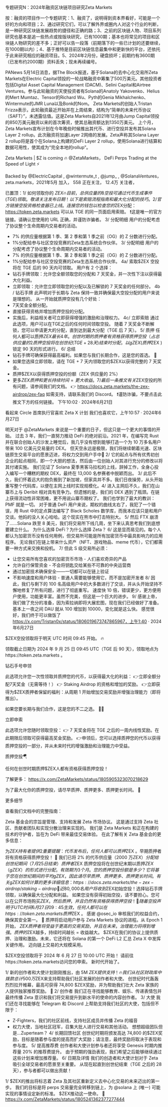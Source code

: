 专题研究N：2024年融资区块链项目研究Zeta Markets


按：融资的项目作一个专题研究：1、融资了，说明得到资本界看好，可能是一个好的方向和项目；2、通过研究它们，可以了解外界或圈内人对这个行业的判断，是一种研究区块链发展趋势的捷径和正确的路；3、之前的区块链人物、项目系列研究也基本是追一些热点或按版块研究，已有1000期；基本也将常见的项目和区块链人物研究的差不多；正好可以告一段落（前期落下的一些已计划的还要继续，在1000期以内）；4、基于推特是目前区块链信息最集中和更新快的平台，还依托于此来研究相应的融资项目。5、2024年2月份，硬盘损坏；前期约有3600期（已发布约2000期）资料丢失；现未再续编号。

PANews 5月14日消息，据The Block报道，基于Solana的去中心化交易所Zeta Markets在Electric Capital领投的一轮战略融资中筹集了500万美元。其他投资者包括Digital Asset Capital Management (DACM)、Selini Capital和Airtree Ventures。参与此轮融资的天使投资者有Solana的Anatoly Yakovenko、Helius的Mert Mumtaz、Tensor的Richard Wu、Pyth的Genia Mikhalchenko、Wintermute的JMR Luna以及Bonk的Nom。
Zeta Markets的创始人Tristan Frizza表示，此轮融资最近开始并在上周结束，结构为“简单的未来代币协议（SAFT）”，未透露估值。这是Zeta Markets自2021年12月由Jump Capital领投的850万美元融资以来的首次筹资，使其总融资额达到1350万美元。
上个月，Zeta Markets宣布计划在今年晚些时候推出其代币、进行空投并发布其Solana Layer 2 rollup。此次融资将加速Layer 2网络的发展。Zeta声称其Solana Layer 2 rollup将是首个在Solana上构建的DeFi Layer 2 rollup，使用Solana进行结算和数据可用性，使其成为“完全本地的rollup”。

Zeta Markets | $Z is coming 🔥
@ZetaMarkets，
DeFi Perps Trading at the Speed of Light ⚡

Backed by 
@ElectricCapital
, 
@wintermute_t
, 
@jump_
, 
@SolanaVentures，
zeta.markets，2021年5月 加入，
558 正在关注，
12.4万 关注者，


已置顶：1/ 如何领取你的 $ZEX 🔥
目前，总供应量的 8% 已分配给 Zeta 交易者。
空投可通过代币生成事件 (TGE) 领取。敬请关注发布日期！
以下是索赔流程指南和最大化分配的技巧。
2/ 官方链接
空投资格检查器已上线。连接您的钱包以检查您的$ZEX分配： https://token.zeta.markets
可以从 TGE 的同一页面启用索赔。
❗这是唯一的官方链接。请确认您使用的 URL 正确，并谨防诈骗者。
3/ 分配明细
用户的分配考虑了协议整个生命周期内交易者的活动。
- 7% 的供应量根据第 1 季、第 2 季和第 1 季之前（OG）的 Z 分数进行分配。
- 1%分配给参与社区空投竞赛的Zeta生态系统合作伙伴。
3/ 分配明细
用户的分配考虑了协议整个生命周期内交易者的活动。
- 7% 的供应量根据第 1 季、第 2 季和第 1 季之前（OG）的 Z 分数进行分配。
- 1%分配给参与社区空投竞赛的Zeta生态系统合作伙伴。
4a/ 索取$ZEX
空投将在 TGE 后的 90 天内可领取。
用户有 2 个选择：
- 钻石手牌领取：允许您全额领取您的分配和 7 天奖金，并一次性下注以获得最大化利益。
- 立即领取：允许您立即领取您的分配以及已解锁的 7 天奖金的任何部分。
4b / 钻石手牌
此声明对于长期与 Zeta 保持一致并确保最大空投分配的用户来说是理想的。
从一开始就质押空投有几个好处：
- 7天奖金全额分配。
- 直接获得资格并增加质押空投的分配。
- 实施后，利益相关者可立即获得增强的激励和治理权力。
4c/ 立即索赔
通过此选项，用户可以在TGE之后的任何时间领取空投。
随着 7 天奖金不断解锁，您可以申请更大的分配，直到达到最大分配（TGE 后 7 天）。
5/ 质押
任何人都可以质押$ZEX最长 4 年。
创世时期的质押者有资格获得质押空投（占总供应量的 2%）。您的质押空投份额将与您在创世时期的平均 gZEX 成正比。gZEX 是您根据质押规模和持续时间获得的质押分数。
质押空投将在创世纪 (TGE + 28 天) 结束时分配，以 gZEX (质押$ZEX ) 锁定 90 天的形式进行。
6/ 总结
- 钻石手牌可确保获得最高福利。如果您与我们长期合作，这是您的首选。 💎
- 如果您选择立即领取，请在 TGE + 7 天内领取您的$ZEX以获得完整的 7 天奖金。
- 质押$ZEX以获得质押空投的份额（ZEX 供应量的 2%）
- 更多$ZEX质押和更长持续时间=更大收益。
7/ 最后一条推文
有关$ZEX空投的所有问题，请参阅我们的文档。
👉 https://docs.zeta.markets/the-zex-airdrop/zex-faq
如需支持，请联系我们的 Discord。
❗谨防诈骗，不要点击此推文下方的任何链接。
下午10:02 · 2024年6月21日

看起来 Circle 首席执行官喜欢 Zeta X 计划
我们也喜欢它，上午10:57 · 2024年6月27日

明天对于
@ZetaMarkets
来说是一个重要的日子，但这只是一个更大的事情的开始。
过去 3 年，我们一直努力推动 DeFi 的绝对前沿。2021 年，在编写完 Rust 并在联合创始人的沙发上睡觉后，我几乎没有想到能够打造一个为 10 万多名用户带来 100 亿美元交易量的 DEX。
但天空永远是极限，我们将继续朝着光速、区块链原生交易平台的愿景迈进，将权力交到用户手中🧵
2/ 它的起点与所有优秀初创企业的起点相同，即一个大胆的想法，然后由一位创始人对其进行充分的修改以将其付诸实施。
我们见证了 Solana 夏季黑客马拉松的上线，辞掉工作，全身心投入编写一个糟糕的期权 DEX，最终在 13,000 名参赛者中脱颖而出。
3/ 此后不久，我们怀着远大的抱负搬到了新加坡，但家具并不多。我们日夜操劳，从头开始重写整个代码库，以便在主网上线时实现规模化。4/ 进入主网后不久，我们在山寨币上与 Deribit 相对具有竞争力。但遗憾的是，我们的 DEX 遇到了瓶颈。在链上获得流动性非常困难，更不用说山寨币期权了。
我们也学到了最大的教训：PMF 就是一切。
对于普通 DeFi 用户来说，期权的曲线太右了，我犯了一个错误，用 Rust 中的定点算法编写了 Black Scholes 数学库，而我本应该只是和用户交谈。他妈的没人关心哈哈。这个现实在熊市中打击特别大。
5/ 然后 FTX 崩溃了......Solana 跌至 8 美元，我们将交易所下线几周，坐下来认真思考我们到底想要建立什么。
为什么选择 DeFi？为什么选择 Zeta？
6/ 这是显而易见的。每个人都认为加密货币没有任何用例，但交易所可能是所有加密货币中最具影响力的应用程序。
无论我们在链上带来什么资产（NFT、游戏物品、meme 代币），它们都需要一种方式来交换和投机。
7/ 但此 S 级交易所必须：
* 让您交易所有您喜欢的加密货币市场 - 人们喜欢奇异的产品
* 允许自行保管资金 - 不会将钥匙交给某些不可靠的中央运营商
* 通过加密技术确保安全——一切都可以在链上验证
* 不影响速度和用户体验 - 普通人需要能够使用它，而不是加密开发者
8/ 因此，我们与剩下的 100 名高级用户中的大多数进行了交谈，并从头开始坚持不懈地修复了所有问题，进行了彻底重写。
速度快 10 倍，错误更少，更方便用户使用，功能更丰富。虽然不完美，但这是一个巨大的进步。
9/ 感谢上帝，我们做了充分的准备，因为索拉纳即将大展宏图，现在我们已经做好了准备。
基本上一夜之间 DAU 就从 100 增加到 10000，变化就是这么快。
感觉很好，我们终于可以做饭了
https://x.com/Tristan0x/status/1806019673747865967，上午1:40 · 2024年6月27日


$ZEX空投领取将于明天 UTC 时间 09:45 开始。 🔥

领取截止日期为 2024 年 9 月 25 日 09:45 UTC（TGE 后 90 天），领取地点为https://token.zeta.markets 。

钻石手号申领

此选项允许您一次性领取并质押您的代币，以获得最大化的利益：
👉立即全额分配7天奖金（无需等待！）
👉 Staking Airdrop 的资格和增加的奖励。
👉立即获得为$ZEX质押者保留的福利：从周期 1 开始增加交易奖励并增强治理能力（即将推出）。

如果您要长期与我们合作，这是您的不二之选。 💎🙌

立即申索

此选项允许您随时领取空投：
👉 7 天奖金将在 TGE 之后的一周内线性奖励。在此期限后领取可获得最高奖金奖励。
👉申领后，您可以选择质押您的代币以获得质押空投的一部分，并从未来时代的增强激励和治理能力中受益。

质押空投🪂

任何在创世时期质押$ZEX人都有资格获得质押空投！

了解更多： https://x.com/ZetaMarkets/status/1805905323070218629

为了最大化你的质押空投，请尽早质押、质押更多、质押更长时间。 🫡

更多细节

查看我们文档中的完整指南：

Zeta 基金会的宗旨是管理、支持和发展 Zeta 市场协议。
这是通过支持 Zeta 社区、贡献者团队和实现分散治理来实现的。
我们是 Zeta Markets 和正在构建的技术的守护者，旨在为 DeFi 带来最佳交易体验。
在此了解有关 Zeta 基金会的更多信息：

为$ZEX持有者提供 2% 质押空投🔥
重要提醒：代币发布后，任何人都可以质押$ZEX 。早期质押者将有资格获得质押空投！ 🚀
我们已将 2% 的代币供应量（2000 万$ZEX ）分配给创世纪期间（7 月 25 日结束）质押者$ZEX 
质押空投将在创世纪末期以质押$ZEX （gZEX）的形式进行分配，有效期为 3 个月。
您的质押空投份额是多少？它将基于您在创世纪期间的平均 gZEX，因此请尽早质押、质押更多、质押更长时间。
有关 gZEX 如何计算的更多详细信息： https://docs.zeta.markets/the-zex-airdrop/staking-airdrop
🎁近 80,000 名用户将收到$ZEX初始空投！选择钻石手牌领取，以确保最大化分配和利益。
如果您没有获得初始空投，请不要担心。您可以在公开市场购买$ZEX ，然后质押，并且仍然有资格获得质押空投！ 🎉
随着空投声明于 UTC 时间 6 月 27 日 09:45 生效，任何人都可以在https://token.zeta.markets质押$ZEX 。
感谢
@osec_io
审核我们的权益合约，确保其安全第一。 🤝
质押将启动用户参与 Zeta Markets 协议的进程。从 Epoch 1 开始， $ZEX质押者将受益于更高的交易奖励，并且在未来，治理能力将得到增强。质押的$ZEX越多，持续时间越长 = 收益越大。
$ZEX在我们的协议上提供质押、治理和激励。未来，它还将在 Solana 的第一个 DeFi L2 汇总 Zeta X 中发挥关键作用。
迈向链上交易的大规模采用。

$ZEX空投领取将于 2024 年 6 月 27 日 10:00 UTC 开始！
请前往https://token.zeta.markets访问您的申索。
新时代开始了。

1/ 新的创作者和大使计划刚刚推出，由 5M $ZEX提供支持！ 🔥
我们从社区财政库中拨款总计 500 万$ZEX来支持帮助我们社区发展的创作者和大使。
创世纪时代轰轰烈烈拉开帷幕，最高可获得 74,800 $ZEX奖励，并为帮助我们壮大 Zeta 家族的人提供独家推荐奖励。 💜
2/ 创作者
我们正在寻找能够教育、娱乐、传递表情包并最终传播 Zeta 意识和我们将交易提升到新水平的使命的内容创作者。
3/ 大使
我们还在寻找能够在 Telegram 和 Discord 上帮助支持我们社区的大使，包括但不限于：
- Z-Fighters，我们的社区前线，支持社区成员并传播 Zeta 的福音
- 权力大使，当地社区冠军，召集大批人进行交易和其他活动。
想想超级团队但是...Zuperteam？
4/ 长期回馈社区
创世纪时期将颁发高达 74,800 的$ZEX奖励，目标是随着参与度的提高而扩大奖励；请注意，最终奖励将取决于表现和参与度。
5/ 提高推荐费
创作者和大使计划参与者还将享受 Genesis 时期内推荐量 20% 的推荐费提升。
由于预期的强劲表现，我们希望之后能够继续通过这些计划来增加推荐量。
6/ 日期及详情
我们的创造者和大使计划对于 Zeta 吸引全球交易者的愿景至关重要。
从现在起直到创世纪结束（TGE 之后的 28 天），参与者都可以做出贡献！

1/ $ZEX的推出将标志着 Zeta 及其社区重新定义去中心化交易的未来迈出的第一步。
我们的目标是将 perps 交易量完全转移到链上，为
@solana
上 (唯一) 可能实现的事情设定新的标准。
$ZEX推动这一使命。 🧵
https://x.com/ZetaMarkets/status/1805241362377277444